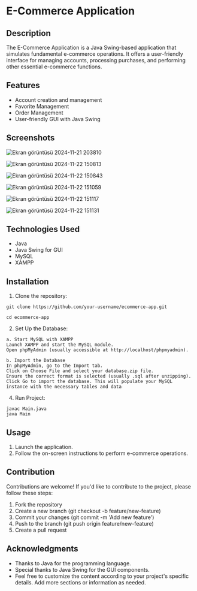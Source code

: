 
# E-Commerce Application



## Description
The E-Commerce Application is a Java Swing-based application that simulates fundamental e-commerce operations. It offers a user-friendly interface for managing accounts, processing purchases, and performing other essential e-commerce functions.
## Features

- Account creation and management
- Favorite Management
- Order Management
- User-friendly GUI with Java Swing

## Screenshots
![Ekran görüntüsü 2024-11-21 203810](https://github.com/user-attachments/assets/89e628da-7dff-49a6-a3c7-fbf32d613a34)

![Ekran görüntüsü 2024-11-22 150813](https://github.com/user-attachments/assets/a78623b5-707a-47ff-893a-e781d9602808)

![Ekran görüntüsü 2024-11-22 150843](https://github.com/user-attachments/assets/833689f0-23f5-4070-8490-ec98805eeaef)

![Ekran görüntüsü 2024-11-22 151059](https://github.com/user-attachments/assets/bf57b4f3-5c67-4f79-9cd0-6ddf7eee3898)

![Ekran görüntüsü 2024-11-22 151117](https://github.com/user-attachments/assets/9bc54418-b947-42f5-9638-72c9dbf1415c)

![Ekran görüntüsü 2024-11-22 151131](https://github.com/user-attachments/assets/ed2756e2-2c84-416b-94e9-dc2478e644e1)


## Technologies Used
- Java
- Java Swing for GUI
- MySQL
- XAMPP
## Installation
  1) Clone the repository:

    git clone https://github.com/your-username/ecommerce-app.git

    cd ecommerce-app

  2) Set Up the Database:

    a. Start MySQL with XAMPP
    Launch XAMPP and start the MySQL module.
    Open phpMyAdmin (usually accessible at http://localhost/phpmyadmin).
    
    b. Import the Database
    In phpMyAdmin, go to the Import tab.
    Click on Choose File and select your database.zip file.
    Ensure the correct format is selected (usually .sql after unzipping).
    Click Go to import the database. This will populate your MySQL instance with the necessary tables and data

  4) Run Project:

    javac Main.java
    java Main

## Usage
1) Launch the application.
2) Follow the on-screen instructions to perform e-commerce operations.



## Contribution
Contributions are welcome! If you'd like to contribute to the project, please follow these steps:

1) Fork the repository
3) Create a new branch (git checkout -b feature/new-feature)
3) Commit your changes (git commit -m 'Add new feature')
4) Push to the branch (git push origin feature/new-feature)
5) Create a pull request
## Acknowledgments

- Thanks to Java for the programming language.
- Special thanks to Java Swing for the GUI components.
- Feel free to customize the content according to your project's specific details. Add more sections or information as needed.
